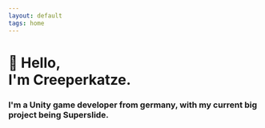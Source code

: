 ```yaml
---
layout: default
tags: home
---
```


# 👋 Hello, <br/> I'm Creeperkatze.

### I'm a Unity game developer from germany, with my current big project being Superslide.